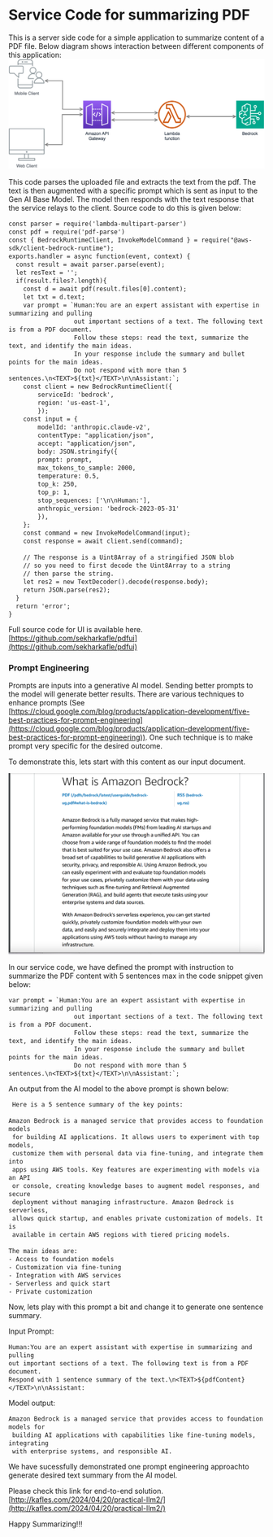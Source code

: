 # Service Code for summarizing PDF
This is a server side code for a simple application to summarize content of a PDF file. Below diagram shows interaction between different components of this application:
![PDF File Sequence Diagram](PDF-Summary.svg)

This code parses the uploaded file and extracts the text from the pdf. The text is then augmented with a specific prompt which is sent as input to the Gen AI Base Model. The model then responds with the text response that the service relays to the client. Source code to do this is given below:

```
const parser = require('lambda-multipart-parser')  
const pdf = require('pdf-parse')
const { BedrockRuntimeClient, InvokeModelCommand } = require("@aws-sdk/client-bedrock-runtime");
exports.handler = async function(event, context) {
  const result = await parser.parse(event);
  let resText = '';
  if(result.files?.length){
    const d = await pdf(result.files[0].content);
    let txt = d.text;
    var prompt = `Human:You are an expert assistant with expertise in summarizing and pulling 
                  out important sections of a text. The following text is from a PDF document. 
                  Follow these steps: read the text, summarize the text, and identify the main ideas.
                  In your response include the summary and bullet points for the main ideas. 
                  Do not respond with more than 5 sentences.\n<TEXT>${txt}</TEXT>\n\nAssistant:`;
    const client = new BedrockRuntimeClient({
        serviceId: 'bedrock',
        region: 'us-east-1',
        });
    const input = {
        modelId: 'anthropic.claude-v2',
        contentType: "application/json",
        accept: "application/json",
        body: JSON.stringify({
        prompt: prompt,
        max_tokens_to_sample: 2000,
        temperature: 0.5,
        top_k: 250,
        top_p: 1,
        stop_sequences: ['\n\nHuman:'],
        anthropic_version: 'bedrock-2023-05-31'
        }),
    };
    const command = new InvokeModelCommand(input);
    const response = await client.send(command);

    // The response is a Uint8Array of a stringified JSON blob
    // so you need to first decode the Uint8Array to a string
    // then parse the string.
    let res2 = new TextDecoder().decode(response.body);
    return JSON.parse(res2);   
  }
  return 'error';
}

```


Full source code for UI is available here. [https://github.com/sekharkafle/pdfui](https://github.com/sekharkafle/pdfui)

### Prompt Engineering
Prompts are inputs into a generative AI model. Sending better prompts to the model will generate better results. There are various techniques to enhance prompts (See [https://cloud.google.com/blog/products/application-development/five-best-practices-for-prompt-engineering](https://cloud.google.com/blog/products/application-development/five-best-practices-for-prompt-engineering)). One such technique is to make prompt very specific for the desired outcome. 

To demonstrate this, lets start with this content as our input document.

![PDF Content](pdf-file.png)

In our service code, we have defined the prompt with instruction to summarize the PDF content with 5 sentences max in the code snippet given below:
```
var prompt = `Human:You are an expert assistant with expertise in summarizing and pulling 
                  out important sections of a text. The following text is from a PDF document. 
                  Follow these steps: read the text, summarize the text, and identify the main ideas.
                  In your response include the summary and bullet points for the main ideas. 
                  Do not respond with more than 5 sentences.\n<TEXT>${txt}</TEXT>\n\nAssistant:`;
```

An output from the AI model to the above prompt is shown below:

```
 Here is a 5 sentence summary of the key points:

Amazon Bedrock is a managed service that provides access to foundation models
 for building AI applications. It allows users to experiment with top models, 
 customize them with personal data via fine-tuning, and integrate them into 
 apps using AWS tools. Key features are experimenting with models via an API 
 or console, creating knowledge bases to augment model responses, and secure 
 deployment without managing infrastructure. Amazon Bedrock is serverless, 
 allows quick startup, and enables private customization of models. It is 
 available in certain AWS regions with tiered pricing models.

The main ideas are:
- Access to foundation models 
- Customization via fine-tuning
- Integration with AWS services
- Serverless and quick start
- Private customization
```

Now, lets play with this prompt a bit and change it to generate one sentence summary.

Input Prompt:
```
Human:You are an expert assistant with expertise in summarizing and pulling
out important sections of a text. The following text is from a PDF document. 
Respond with 1 sentence summary of the text.\n<TEXT>${pdfContent}</TEXT>\n\nAssistant:
```

Model output:
```
Amazon Bedrock is a managed service that provides access to foundation models for
 building AI applications with capabilities like fine-tuning models, integrating 
 with enterprise systems, and responsible AI.
 ```
We have sucessfully demonstrated one prompt engineering approachto generate desired text summary from the AI model.

Please check this link for end-to-end solution. [http://kafles.com/2024/04/20/practical-llm2/](http://kafles.com/2024/04/20/practical-llm2/)

Happy Summarizing!!!


